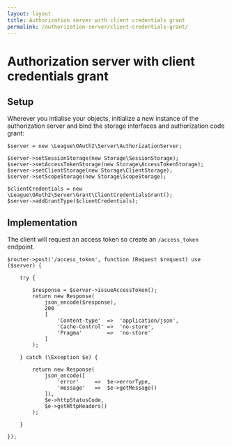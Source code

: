 ```yaml
---
layout: layout
title: Authorization server with client credentials grant
permalink: /authorization-server/client-credentials-grant/
---
```


# Authorization server with client credentials grant

## Setup

Wherever you intialise your objects, initialize a new instance of the authorization server and bind the storage interfaces and authorization code grant:

~~~.language-php
$server = new \League\OAuth2\Server\AuthorizationServer;

$server->setSessionStorage(new Storage\SessionStorage);
$server->setAccessTokenStorage(new Storage\AccessTokenStorage);
$server->setClientStorage(new Storage\ClientStorage);
$server->setScopeStorage(new Storage\ScopeStorage);

$clientCredentials = new \League\OAuth2\Server\Grant\ClientCredentialsGrant();
$server->addGrantType($clientCredentials);
~~~

## Implementation

The client will request an access token so create an `/access_token` endpoint.

~~~.language-php
$router->post('/access_token', function (Request $request) use ($server) {

    try {

        $response = $server->issueAccessToken();
        return new Response(
            json_encode($response),
            200
            [
                'Content-type'  =>  'application/json',
                'Cache-Control' =>  'no-store',
                'Pragma'        =>  'no-store'
            ]
        );

    } catch (\Exception $e) {

        return new Response(
            json_encode([
                'error'     =>  $e->errorType,
                'message'   =>  $e->getMessage()
            ]),
            $e->httpStatusCode,
            $e->getHttpHeaders()
        );

    }

});
~~~